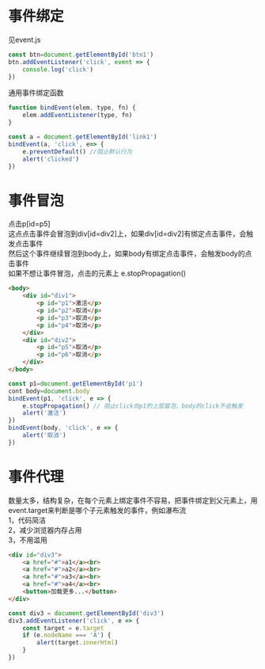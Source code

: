 # 事件绑定
见event.js
```javascript
const btn=document.getElementById('btn1')
btn.addEventListener('click', event => {
    console.log('click')
})
```

通用事件绑定函数
```javascript
function bindEvent(elem, type, fn) {
    elem.addEventListener(type, fn)
}

const a = document.getElementById('link1')
bindEvent(a, 'click', e=> {
    e.preventDefault() //阻止默认行为
    alert('clicked')
})
```

# 事件冒泡
点击p[id=p5]  
这点点击事件会冒泡到div[id=div2]上，如果div[id=div2]有绑定点击事件，会触发点击事件  
然后这个事件继续冒泡到body上，如果body有绑定点击事件，会触发body的点击事件  
如果不想让事件冒泡，点击的元素上 e.stopPropagation()
```html
<body>
    <div id="div1">
        <p id="p1">激活</p>
        <p id="p2">取消</p>
        <p id="p3">取消</p>
        <p id="p4">取消</p>
    </div>
    <div id="div2">
        <p id="p5">取消</p>
        <p id="p6">取消</p>
    </div>
</body>
```
```javascript
const p1=document.getElementById('p1')
cont body=document.body
bindEvent(p1, 'click', e => {
    e.stopPropagation() // 阻止click向p1的上层冒泡，body的click不会触发
    alert('激活')
})
bindEvent(body, 'click', e => {
    alert('取消')
})
```

# 事件代理
数量太多，结构复杂，在每个元素上绑定事件不容易，把事件绑定到父元素上，用event.target来判断是哪个子元素触发的事件，例如瀑布流  
1，代码简洁  
2，减少浏览器内存占用  
3，不用滥用  
```html
<div id="div3">
    <a href="#">a1</a><br>
    <a href="#">a2</a><br>
    <a href="#">a3</a><br>
    <a href="#">a4</a><br>
    <button>加载更多...</button>
</div>
```
```javascript
const div3 = document.getElementById('div3')
div3.addEventListener('click', e => {
    const target = e.target
    if (e.nodeName === 'A') {
        alert(target.innerHtml)
    }
})
```